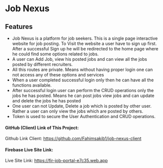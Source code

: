 # Job Nexus

## Features
-  Job Nexus is a platform for job seekers. This is a single page interactive website for job posting. To Visit the website a user have to sign up first. After a successful Sign up he will be redirected to the home page where he could find some options related to jobs.
- A user can Add Job, view his posted jobs and can view all the jobs posted by different recruiters.
- All this routes are private. Means without having proper login one can not access any of these options and services
- When a user completed successful login only then he can have all the functions available. 
- After successful login user can perform the CRUD operations only the jobs he has posted. Means he can post jobs view jobs and can update and delete the jobs he has posted
- One user can not Update, Delete a job which is posted by other user. Rather a user can only view the jobs which are posted by others.
- Token is used to secure the User Authentication and CRUD operations.


#### GitHub (Client) Link of This Project:
Github Link Client:  https://github.com/Fahimsakib1/job-nexus-client

#### Firebase Live Site Link:
Live Site Link: https://fir-job-portal-e7c35.web.app
